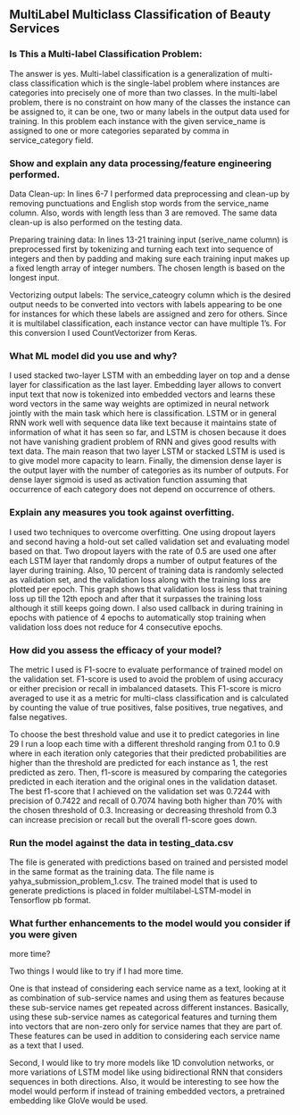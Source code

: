 ## MultiLabel Multiclass Classification of Beauty Services

### Is This a Multi-label Classification Problem:

The answer is yes. Multi-label classification is a generalization of multi-class classification which is the single-label problem where instances are categories into precisely one of more than two classes. In the multi-label problem, there is no constraint on how many of the classes the instance can be assigned to, it can be one, two or many labels in the output data used for training. In this problem each instance with the given service_name is assigned to one or more categories separated by comma in service_category field.


### Show and explain any data processing/feature engineering performed.

Data Clean-up: In lines 6-7 I performed data preprocessing and clean-up by removing punctuations and English stop words from the service_name column. Also, words with length less than 3 are removed. The same data clean-up is also performed on the testing data.

Preparing training data: In lines 13-21 training input (serive_name column) is preprocessed first by tokenizing and turning each text into sequence of integers and then by padding and making sure each training input makes up a fixed length array of integer numbers. The chosen length is based on the longest input.

Vectorizing output labels: The service_cateogry column which is the desired output needs to be converted into vectors with labels appearing to be one for instances for which these labels are assigned and zero for others. Since it is multilabel classification, each instance vector can have multiple 1’s. For this conversion I used CountVectorizer from Keras.


### What ML model did you use and why? 

I used stacked two-layer LSTM with an embedding layer on top and a dense layer for classification as the last layer. Embedding layer allows to convert input text that now is tokenized into embedded vectors and learns these word vectors in the same way weights are optimized in neural network jointly with the main task which here is classification. LSTM or in general RNN work well with sequence data like text because it maintains state of information of what it has seen so far, and LSTM is chosen because it does not have vanishing gradient problem of RNN and gives good results with text data. The main reason that two layer LSTM or stacked LSTM is used is to give model more capacity to learn. Finally, the dimension dense layer is the output layer with the number of categories as its number of outputs. For dense layer sigmoid is used as activation function assuming that occurrence of each category does not depend on occurrence of others.


### Explain any measures you took against overfitting. 

I used two techniques to overcome overfitting. One using dropout layers and second having a hold-out set called validation set and evaluating model based on that. Two dropout layers with the rate of 0.5 are used one after each LSTM layer that randomly drops a number of output features of the layer during training. Also, 10 percent of training data is randomly selected as validation set, and the validation loss along with the training loss are plotted per epoch. This graph shows that validation loss is less that training loss up till the 12th epoch and after that it surpasses the training loss although it still keeps going down. I also used callback in during training in epochs with patience of 4 epochs to automatically stop training when validation loss does not reduce for 4 consecutive epochs.




### How did you assess the efficacy of your model? 

The metric I used is F1-socre to evaluate performance of trained model on the validation set. F1-score is used to avoid the problem of using accuracy or either precision or recall in imbalanced datasets. This F1-score is micro averaged to use it as a metric for multi-class classification and is calculated by counting the value of true positives, false positives, true negatives, and false negatives. 

To choose the best threshold value and use it to predict categories in line 29 I run a loop each time with a different threshold ranging from 0.1 to 0.9 where in each iteration only categories that their predicted probabilities are higher than the threshold are predicted for each instance as 1, the rest predicted as zero. Then, f1-score is measured by comparing the categories predicted in each iteration and the original ones in the validation dataset. The best f1-score that I achieved on the validation set was 0.7244 with precision of 0.7422 and recall of 0.7074 having both higher than 70% with the chosen threshold of 0.3. Increasing or decreasing threshold from 0.3 can increase precision or recall but the overall f1-score goes down.


### Run the model against the data in testing_data.csv

The file is generated with predictions based on trained and persisted model in the same format as the training data. The file name is yahya_submission_problem_1.csv. The trained model that is used to generate predictions is placed in folder multilabel-LSTM-model in Tensorflow pb format.


### What further enhancements to the model would you consider if you were given 
more time? 

Two things I would like to try if I had more time. 

One is that instead of considering each service name as a text, looking at it as combination of sub-service names and using them as features because these sub-service names get repeated across different instances. Basically, using these sub-service names as categorical features and turning them into vectors that are non-zero only for service names that they are part of. These features can be used in addition to considering each service name as a text that I used.

Second, I would like to try more models like 1D convolution networks, or more variations of LSTM model like using bidirectional RNN that considers sequences in both directions. Also, it would be interesting to see how the model would perform if instead of training embedded vectors, a pretrained embedding like GloVe would be used.

